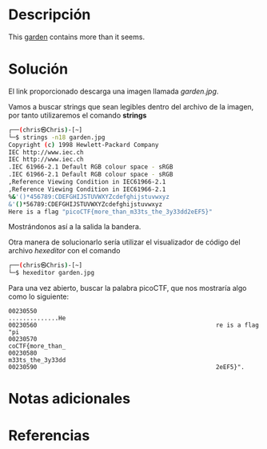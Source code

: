 # **Descripción**

This [garden](https://jupiter.challenges.picoctf.org/static/4153422e18d40363e7ffc7e15a108683/garden.jpg) contains more than it seems.
# **Solución**

El link proporcionado descarga una imagen llamada *garden.jpg*.

Vamos a buscar strings que sean legibles dentro del archivo de la imagen, por tanto utilizaremos el comando **strings**

```bash
┌──(chris㉿Chris)-[~]
└─$ strings -n18 garden.jpg
Copyright (c) 1998 Hewlett-Packard Company
IEC http://www.iec.ch
IEC http://www.iec.ch
.IEC 61966-2.1 Default RGB colour space - sRGB
.IEC 61966-2.1 Default RGB colour space - sRGB
,Reference Viewing Condition in IEC61966-2.1
,Reference Viewing Condition in IEC61966-2.1
%&'()*456789:CDEFGHIJSTUVWXYZcdefghijstuvwxyz
&'()*56789:CDEFGHIJSTUVWXYZcdefghijstuvwxyz
Here is a flag "picoCTF{more_than_m33ts_the_3y33dd2eEF5}"
```
Mostrándonos así a la salida la bandera.

Otra manera de solucionarlo sería utilizar el visualizador de código del archivo *hexeditor* con el comando

```bash
┌──(chris㉿Chris)-[~]
└─$ hexeditor garden.jpg
```
Para una vez abierto, buscar la palabra picoCTF, que nos mostraría algo como lo siguiente:

```hexeditor
00230550												  ..............He
00230560												  re is a flag "pi
00230570												  coCTF{more_than_
00230580												  m33ts_the_3y33dd
00230590												  2eEF5}".
```

# **Notas adicionales**

# **Referencias**
